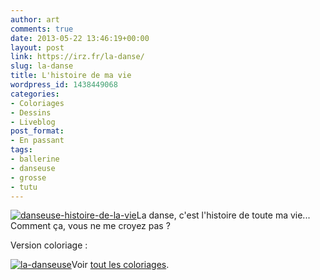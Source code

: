 ```yaml
---
author: art
comments: true
date: 2013-05-22 13:46:19+00:00
layout: post
link: https://irz.fr/la-danse/
slug: la-danse
title: L'histoire de ma vie
wordpress_id: 1438449068
categories:
- Coloriages
- Dessins
- Liveblog
post_format:
- En passant
tags:
- ballerine
- danseuse
- grosse
- tutu
---
```


[![danseuse-histoire-de-la-vie](https://static.irz.fr/2013/05/danseuse-histoire-de-la-vie-640x619.png)](https://static.irz.fr/2013/05/danseuse-histoire-de-la-vie.png)<!-- more -->La danse, c'est l'histoire de toute ma vie... Comment ça, vous ne me croyez pas ?

Version coloriage :

[![la-danseuse](https://static.irz.fr/2013/05/la-danseuse.png)](https://static.irz.fr/2013/05/la-danseuse.png)Voir [tout les coloriages](http://irz.fr/coloriages/).
